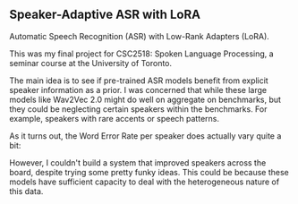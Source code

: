## Speaker-Adaptive ASR with LoRA

Automatic Speech Recognition (ASR) with Low-Rank Adapters (LoRA).

This was my final project for CSC2518: Spoken Language Processing, a seminar course at the University of Toronto.

The main idea is to see if pre-trained ASR models benefit from explicit speaker information as a prior.
I was concerned that while these large models like Wav2Vec 2.0 might do well on aggregate on benchmarks, but they could be neglecting certain speakers within the benchmarks.
For example, speakers with rare accents or speech patterns.

As it turns out, the Word Error Rate per speaker does actually vary quite a bit:

However, I couldn't build a system that improved speakers across the board, despite trying some pretty funky ideas.
This could be because these models have sufficient capacity to deal with the heterogeneous nature of this data.
